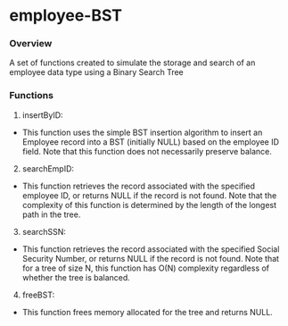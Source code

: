 # employee-BST
### Overview
A set of functions created to simulate the storage and search of an employee data type using a Binary Search Tree

### Functions
1. insertByID:
- This function uses the simple BST insertion algorithm to insert an Employee
record into a BST (initially NULL) based on the employee ID field.
Note that this function does not necessarily preserve balance.
2. searchEmpID:
- This function retrieves the record associated with the specified
employee ID, or returns NULL if the record is not found.
Note that the complexity of this function is determined by the length
of the longest path in the tree.
3. searchSSN:
- This function retrieves the record associated with the specified
Social Security Number, or returns NULL if the record is not found.
Note that for a tree of size N, this function has O(N) complexity
regardless of whether the tree is balanced.
4. freeBST:
- This function frees memory allocated for the tree and returns NULL.
